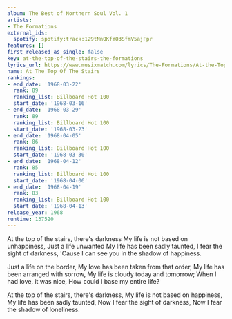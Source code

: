 ```yaml
---
album: The Best of Northern Soul Vol. 1
artists:
- The Formations
external_ids:
  spotify: spotify:track:129tNnQKfYO3SfmV5ajFpr
features: []
first_released_as_single: false
key: at-the-top-of-the-stairs-the-formations
lyrics_url: https://www.musixmatch.com/lyrics/The-Formations/At-the-Top-of-the-Stairs
name: At The Top Of The Stairs
rankings:
- end_date: '1968-03-22'
  rank: 89
  ranking_list: Billboard Hot 100
  start_date: '1968-03-16'
- end_date: '1968-03-29'
  rank: 89
  ranking_list: Billboard Hot 100
  start_date: '1968-03-23'
- end_date: '1968-04-05'
  rank: 86
  ranking_list: Billboard Hot 100
  start_date: '1968-03-30'
- end_date: '1968-04-12'
  rank: 85
  ranking_list: Billboard Hot 100
  start_date: '1968-04-06'
- end_date: '1968-04-19'
  rank: 83
  ranking_list: Billboard Hot 100
  start_date: '1968-04-13'
release_year: 1968
runtime: 137520
---
```

At the top of the stairs, there's darkness
My life is not based on unhappiness,
Just a life unwanted
My life has been sadly taunted,
I fear the sight of darkness,
'Cause I can see you in the shadow of happiness.

Just a life on the border,
My love has been taken from that order,
My life has been arranged with sorrow,
My life is cloudy today and tomorrow;
When I had love, it was nice,
How could I base my entire life?

At the top of the stairs, there's darkness,
My life is not based on happiness,
My life has been sadly taunted,
Now I fear the sight of darkness,
Now I fear the shadow of loneliness.

